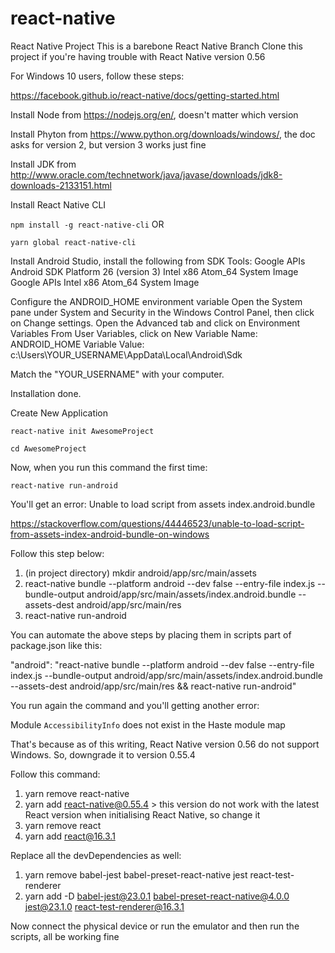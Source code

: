 # react-native
React Native Project
This is a barebone React Native Branch
Clone this project if you're having trouble with React Native  version 0.56

For Windows 10 users, follow these steps:

https://facebook.github.io/react-native/docs/getting-started.html

Install Node from https://nodejs.org/en/, doesn't matter which version

Install Phyton from https://www.python.org/downloads/windows/, the doc asks for version 2, but version 3 works just fine

Install JDK from http://www.oracle.com/technetwork/java/javase/downloads/jdk8-downloads-2133151.html

Install React Native CLI

`npm install -g react-native-cli` OR

`yarn global react-native-cli`

Install Android Studio, install the following from SDK Tools:
Google APIs
Android SDK Platform 26 (version 3)
Intel x86 Atom_64 System Image
Google APIs Intel x86 Atom_64 System Image

Configure the ANDROID_HOME environment variable
Open the System pane under System and Security in the Windows Control Panel, then click on Change settings.
Open the Advanced tab and click on Environment Variables
From User Variables, click on New
Variable Name: ANDROID_HOME
Variable Value: c:\Users\YOUR_USERNAME\AppData\Local\Android\Sdk

Match the "YOUR_USERNAME" with your computer. 

Installation done.

Create New Application

`react-native init AwesomeProject`

`cd AwesomeProject`

Now, when you run this command the first time:

`react-native run-android`

You'll get an error: Unable to load script from assets index.android.bundle

https://stackoverflow.com/questions/44446523/unable-to-load-script-from-assets-index-android-bundle-on-windows

Follow this step below:
1. (in project directory) mkdir android/app/src/main/assets
2. react-native bundle --platform android --dev false --entry-file index.js --bundle-output android/app/src/main/assets/index.android.bundle --assets-dest android/app/src/main/res
3. react-native run-android

You can automate the above steps by placing them in scripts part of package.json like this:

"android": "react-native bundle --platform android --dev false --entry-file index.js --bundle-output android/app/src/main/assets/index.android.bundle --assets-dest android/app/src/main/res && react-native run-android"

You run again the command and you'll getting another error:

Module `AccessibilityInfo` does not exist in the Haste module map

That's because as of this writing, React Native version 0.56 do not support Windows. So, downgrade it to version 0.55.4

Follow this command:

1. yarn remove react-native
2. yarn add react-native@0.55.4 > this version do not work with the latest React version when initialising React Native, so change it
3. yarn remove react
4. yarn add react@16.3.1

Replace all the devDependencies as well:
1. yarn remove babel-jest babel-preset-react-native jest react-test-renderer
2. yarn add -D babel-jest@23.0.1 babel-preset-react-native@4.0.0 jest@23.1.0 react-test-renderer@16.3.1

Now connect the physical device or run the emulator and then run the scripts, all be working fine

